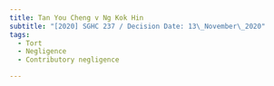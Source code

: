 ```yaml
---
title: Tan You Cheng v Ng Kok Hin
subtitle: "[2020] SGHC 237 / Decision Date: 13\_November\_2020"
tags:
  - Tort
  - Negligence
  - Contributory negligence

---
```

